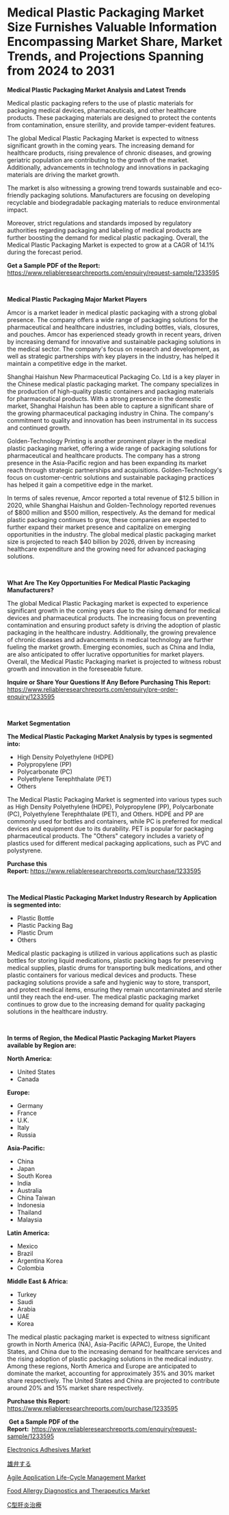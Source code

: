 <p><h1>Medical Plastic Packaging Market Size Furnishes Valuable Information Encompassing Market Share, Market Trends, and Projections Spanning from 2024 to 2031</h1></p><p><strong>Medical Plastic Packaging Market Analysis and Latest Trends</strong></p>
<p><p>Medical plastic packaging refers to the use of plastic materials for packaging medical devices, pharmaceuticals, and other healthcare products. These packaging materials are designed to protect the contents from contamination, ensure sterility, and provide tamper-evident features.</p><p>The global Medical Plastic Packaging Market is expected to witness significant growth in the coming years. The increasing demand for healthcare products, rising prevalence of chronic diseases, and growing geriatric population are contributing to the growth of the market. Additionally, advancements in technology and innovations in packaging materials are driving the market growth.</p><p>The market is also witnessing a growing trend towards sustainable and eco-friendly packaging solutions. Manufacturers are focusing on developing recyclable and biodegradable packaging materials to reduce environmental impact.</p><p>Moreover, strict regulations and standards imposed by regulatory authorities regarding packaging and labeling of medical products are further boosting the demand for medical plastic packaging. Overall, the Medical Plastic Packaging Market is expected to grow at a CAGR of 14.1% during the forecast period.</p></p>
<p><strong>Get a Sample PDF of the Report:&nbsp;</strong> <a href="https://www.reliableresearchreports.com/enquiry/request-sample/1233595">https://www.reliableresearchreports.com/enquiry/request-sample/1233595</a></p>
<p>&nbsp;</p>
<p><strong>Medical Plastic Packaging Major Market Players</strong></p>
<p><p>Amcor is a market leader in medical plastic packaging with a strong global presence. The company offers a wide range of packaging solutions for the pharmaceutical and healthcare industries, including bottles, vials, closures, and pouches. Amcor has experienced steady growth in recent years, driven by increasing demand for innovative and sustainable packaging solutions in the medical sector. The company's focus on research and development, as well as strategic partnerships with key players in the industry, has helped it maintain a competitive edge in the market.</p><p>Shanghai Haishun New Pharmaceutical Packaging Co. Ltd is a key player in the Chinese medical plastic packaging market. The company specializes in the production of high-quality plastic containers and packaging materials for pharmaceutical products. With a strong presence in the domestic market, Shanghai Haishun has been able to capture a significant share of the growing pharmaceutical packaging industry in China. The company's commitment to quality and innovation has been instrumental in its success and continued growth.</p><p>Golden-Technology Printing is another prominent player in the medical plastic packaging market, offering a wide range of packaging solutions for pharmaceutical and healthcare products. The company has a strong presence in the Asia-Pacific region and has been expanding its market reach through strategic partnerships and acquisitions. Golden-Technology's focus on customer-centric solutions and sustainable packaging practices has helped it gain a competitive edge in the market.</p><p>In terms of sales revenue, Amcor reported a total revenue of $12.5 billion in 2020, while Shanghai Haishun and Golden-Technology reported revenues of $800 million and $500 million, respectively. As the demand for medical plastic packaging continues to grow, these companies are expected to further expand their market presence and capitalize on emerging opportunities in the industry. The global medical plastic packaging market size is projected to reach $40 billion by 2026, driven by increasing healthcare expenditure and the growing need for advanced packaging solutions.</p></p>
<p>&nbsp;</p>
<p><strong>What Are The Key Opportunities For Medical Plastic Packaging Manufacturers?</strong></p>
<p><p>The global Medical Plastic Packaging market is expected to experience significant growth in the coming years due to the rising demand for medical devices and pharmaceutical products. The increasing focus on preventing contamination and ensuring product safety is driving the adoption of plastic packaging in the healthcare industry. Additionally, the growing prevalence of chronic diseases and advancements in medical technology are further fueling the market growth. Emerging economies, such as China and India, are also anticipated to offer lucrative opportunities for market players. Overall, the Medical Plastic Packaging market is projected to witness robust growth and innovation in the foreseeable future.</p></p>
<p><strong>Inquire or Share Your Questions If Any Before Purchasing This Report:</strong> <a href="https://www.reliableresearchreports.com/enquiry/pre-order-enquiry/1233595">https://www.reliableresearchreports.com/enquiry/pre-order-enquiry/1233595</a></p>
<p>&nbsp;</p>
<p><strong>Market Segmentation</strong></p>
<p><strong>The Medical Plastic Packaging Market Analysis by types is segmented into:</strong></p>
<p><ul><li>High Density Polyethylene (HDPE)</li><li>Polypropylene (PP)</li><li>Polycarbonate (PC)</li><li>Polyethylene Terephthalate (PET)</li><li>Others</li></ul></p>
<p><p>The Medical Plastic Packaging Market is segmented into various types such as High Density Polyethylene (HDPE), Polypropylene (PP), Polycarbonate (PC), Polyethylene Terephthalate (PET), and Others. HDPE and PP are commonly used for bottles and containers, while PC is preferred for medical devices and equipment due to its durability. PET is popular for packaging pharmaceutical products. The "Others" category includes a variety of plastics used for different medical packaging applications, such as PVC and polystyrene.</p></p>
<p><strong>Purchase this Report:&nbsp;</strong><a href="https://www.reliableresearchreports.com/purchase/1233595">https://www.reliableresearchreports.com/purchase/1233595</a></p>
<p>&nbsp;</p>
<p><strong>The Medical Plastic Packaging Market Industry Research by Application is segmented into:</strong></p>
<p><ul><li>Plastic Bottle</li><li>Plastic Packing Bag</li><li>Plastic Drum</li><li>Others</li></ul></p>
<p><p>Medical plastic packaging is utilized in various applications such as plastic bottles for storing liquid medications, plastic packing bags for preserving medical supplies, plastic drums for transporting bulk medications, and other plastic containers for various medical devices and products. These packaging solutions provide a safe and hygienic way to store, transport, and protect medical items, ensuring they remain uncontaminated and sterile until they reach the end-user. The medical plastic packaging market continues to grow due to the increasing demand for quality packaging solutions in the healthcare industry.</p></p>
<p>&nbsp;</p>
<p><strong>In terms of Region, the Medical Plastic Packaging Market Players available by Region are:</strong></p>
<p>
    <p> <strong> North America: </strong>
        <ul>
            <li>United States</li>
            <li>Canada</li>
        </ul>
        </p> 
    <p> <strong> Europe: </strong>
        <ul>
            <li>Germany</li>
            <li>France</li>
            <li>U.K.</li>
            <li>Italy</li>
            <li>Russia</li>
        </ul>
        </p> 
    <p> <strong> Asia-Pacific: </strong>
        <ul>
            <li>China</li>
            <li>Japan</li>
            <li>South Korea</li>
            <li>India</li>
            <li>Australia</li>
            <li>China Taiwan</li>
            <li>Indonesia</li>
            <li>Thailand</li>
            <li>Malaysia</li>
        </ul>
        </p> 
    <p> <strong> Latin America: </strong>
        <ul>
            <li>Mexico</li>
            <li>Brazil</li>
            <li>Argentina Korea</li>
            <li>Colombia</li>
        </ul>
        </p> 
    <p> <strong> Middle East & Africa: </strong>
        <ul>
            <li>Turkey</li>
            <li>Saudi</li>
            <li>Arabia</li>
            <li>UAE</li>
            <li>Korea</li>
        </ul>
    </p>
    </p>
<p><p>The medical plastic packaging market is expected to witness significant growth in North America (NA), Asia-Pacific (APAC), Europe, the United States, and China due to the increasing demand for healthcare services and the rising adoption of plastic packaging solutions in the medical industry. Among these regions, North America and Europe are anticipated to dominate the market, accounting for approximately 35% and 30% market share respectively. The United States and China are projected to contribute around 20% and 15% market share respectively.</p></p>
<p><strong>Purchase this Report: </strong><a href="https://www.reliableresearchreports.com/purchase/1233595">https://www.reliableresearchreports.com/purchase/1233595</a></p>
<p>&nbsp;<strong>Get a Sample PDF of the Report:&nbsp;&nbsp;</strong><a href="https://www.reliableresearchreports.com/enquiry/request-sample/1233595">https://www.reliableresearchreports.com/enquiry/request-sample/1233595</a></p>
<p><strong></strong></p>
<p><p><a href="https://github.com/sonuprakash1/Market-Research-Report-List-1/blob/main/electronics-adhesives-market.md">Electronics Adhesives Market</a></p><p><a href="https://github.com/adcxff01450218/Market-Research-Report-List-1/blob/main/7781351193383.md">雄弁する</a></p><p><a href="https://issuu.com/reportprime-2/docs/agile-application-life-cycle-management-market-siz">Agile Application Life-Cycle Management Market</a></p><p><a href="https://issuu.com/reportprime-2/docs/food-allergy-diagnostics-and-therapeutics-market-s">Food Allergy Diagnostics and Therapeutics Market</a></p><p><a href="https://github.com/xnljig2898992/Market-Research-Report-List-1/blob/main/9118379193382.md">C型肝炎治療</a></p></p>